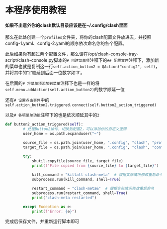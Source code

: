 # 本程序使用教程

#### 如果不出意外你的clash默认目录应该是在~/.config/clash里面

那么在此处创建一个`profiles`文件夹，将你的clash配置文件放进去，并按照config-1.yaml、config-2.yaml的顺序依次命名你的各个配置。



此后如果你有超过两个配置文件，那么请在/opt/clash-console-tray-script/clash-console.py脚本的`# 创建菜单项`注释下的`## 配置文件`注释下，添加新的菜单也就是复制这一行`self.action_button2 = QAction("config2", self)`，并将其中的’2‘顺延到后面一位数字如‘3’。

在后面的`# 将菜单项添加到菜单`注释下也是一样的将`self.menu.addAction(self.action_button2)`的数字顺延一位

还有`# 设置点击事件`中的`self.action_button2.triggered.connect(self.button2_action_triggered)`

以及`# 各项菜单功能`注释下的也是依次顺延其中的`2`

```py
def button2_action_triggered(self):
        # 处理Button2操作，切换到配置2，可以添加你的自定义逻辑
        user_home = os.path.expanduser("~")

        source_file = os.path.join(user_home, ".config", "clash", "profiles", "config-2.yaml")
        target_file = os.path.join(user_home, ".config", "clash", "config.yaml")

        try:
            shutil.copyfile(source_file, target_file)
            print(f"File copied from {source_file} to {target_file}")
            
            kill_command = "killall clash-meta"  # 根据实际情况修改重启命令
            subprocess.run(kill_command, shell=True)

            restart_command = "clash-meta&"  # 根据实际情况修改重启命令
            subprocess.run(restart_command, shell=True)
            print("clash-meta restarted")

        except Exception as e:
            print(f"Error: {e}")
```

完成后保存文件，并重新运行脚本即可